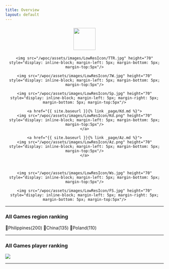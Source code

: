 ```yaml
---
title: Overview
layout: default
---
```


<div align="center">
	<a href="{{ site.baseurl }}{% link _page/Ccs.md %}">
		<img src="/wpoc/assets/images/LowResIcon/Ccs.png" height="70" style="display: inline-block; margin-left: 5px; margin-right: 5px; margin-bottom: 5px; margin-top:5px"/>
	</a>
	
	<img src="/wpoc/assets/images/LowResIcon/TTR.jpg" height="70" style="display: inline-block; margin-left: 5px; margin-bottom: 5px; margin-top:5px"/>

	<img src="/wpoc/assets/images/LowResIcon/7W.jpg" height="70" style="display: inline-block; margin-left: 5px; margin-bottom: 5px; margin-top:5px"/>

	<img src="/wpoc/assets/images/LowResIcon/Sp.jpg" height="70" style="display: inline-block; margin-left: 5px; margin-right: 5px; margin-bottom: 5px; margin-top:5px"/>

	<a href="{{ site.baseurl }}{% link _page/Kd.md %}">
	<img src="/wpoc/assets/images/LowResIcon/Kd.png" height="70" style="display: inline-block; margin-left: 5px; margin-bottom: 5px; margin-top:5px"/>
	</a>

	<a href="{{ site.baseurl }}{% link _page/Az.md %}">
	<img src="/wpoc/assets/images/LowResIcon/Az.png" height="70" style="display: inline-block; margin-left: 5px; margin-bottom: 5px; margin-top:5px"/>
	</a>



	<img src="/wpoc/assets/images/LowResIcon/Ws.jpg" height="70" style="display: inline-block; margin-left: 5px; margin-bottom: 5px; margin-top:5px"/>
	
	<img src="/wpoc/assets/images/LowResIcon/FS.jpg" height="70" style="display: inline-block; margin-left: 5px; margin-right: 5px; margin-bottom: 5px; margin-top:5px"/>
</div>



---




### All Games region ranking
🥇Philippines(200) 🥈China(135) 🥉Poland(110)

---

### All Games player ranking


<div align="left">
 <img src="/wpoc/assets/images/AllGamesRanking.png" style="display: block; margin-bottom: 5px"/>
</div>

---
<!---
{% for post in site.tags.7W %}
{{ post.excerpt }}
{% endfor %}
<br>
-->




